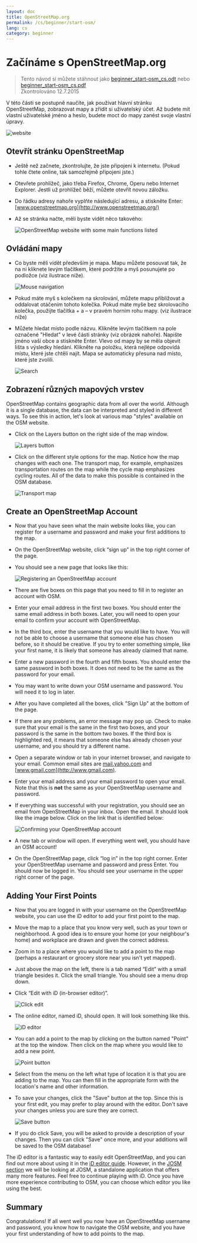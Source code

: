 ```yaml
---
layout: doc
title: OpenStreetMap.org
permalink: /cs/beginner/start-osm/
lang: cs
category: beginner
---
```


Začínáme s OpenStreetMap.org
====================================

> Tento návod si můžete stáhnout jako [beginner_start-osm_cs.odt](/files/beginner_start-osm_cs.odt) nebo [beginner_start-osm_cs.pdf](/files/beginner_start-osm_cs.pdf)  
> Zkontrolováno 12.7.2015  

V této části se postupně naučíte, jak používat hlavní stránku
OpenStreetMap, zobrazovat mapy a zřídit si uživatelský
účet. Až budete mít vlastní uživatelské jméno a heslo, budete moct
do mapy zanést svoje vlastní úpravy.

![website][]

Otevřít stránku OpenStreetMap
-------------------------------

- Ještě než začnete, zkontrolujte, že jste připojeni k internetu.
    (Pokud tohle čtete online, tak samozřejmě připojeni jste.)
- Otevřete prohlížeč, jako třeba Firefox, Chrome, Operu nebo Internet
    Explorer. Jestli už prohlížeč běží, můžete otevřít novou záložku.
- Do řádku adresy nahoře vyplňte následující adresu, a stiskněte Enter:
    [www.openstreetmap.org](http://www.openstreetmap.org/)
- Až se stránka načte, měli byste vidět něco
    takového:

    ![OpenStreetMap website with some main functions listed][]

Ovládání mapy
----------------

- Co byste měli vidět především je mapa. Mapu můžete posouvat tak,
    že na ni kliknete levým tlačítkem, které podržíte a myš
    posunujete po podložce (viz ilustrace níže).

    ![Mouse navigation][]

- Pokud máte myš s kolečkem na skrolování, můžete mapu přibližovat a oddalovat
    otáčením tohoto kolečka. Pokud máte myše bez skrolovacího kolečka,
    použijte tlačítka + a – v pravém horním rohu mapy. (viz ilustrace
    níže)
- Můžete hledat místo podle názvu. Klikněte levým tlačítkem na pole označené
    "Hledat" v levé části stránky (viz obrázek nahoře). Napište jméno vaší
    obce a stiskněte Enter. Vlevo od mapy by se měla objevit lišta
    s výsledky hledání. Klikněte na položku, která nejlépe
    odpovídá místu, které jste chtěli najít. Mapa se
    automaticky přesuna nad místo, které jste zvolili.

    ![Search][]
   

Zobrazení různých mapových vrstev
------------------------

OpenStreetMap contains geographic data from all over the world. Although
it is a single database, the data can be interpreted and styled in
different ways. To see this in action, let's look at various map "styles"
available on the OSM website.

-   Click on the Layers button on the right side of the map window.

    ![Layers button][]

-   Click on the different style options for the map. Notice how the map
    changes with each one. The transport map, for example, emphasizes
    transportation routes on the map while the cycle map emphasizes cycling
    routes. All of the data to make this possible is contained in the OSM
    database.

    ![Transport map][]

Create an OpenStreetMap Account
-------------------------------

-   Now that you have seen what the main website looks like, you can
    register for a username and password and make your first additions
    to the map.
-   On the OpenStreetMap website, click “sign up” in the top
    right corner of the page.
-   You should see a new page that looks like this:

    ![Registering an OpenStreetMap account][]

-   There are five boxes on this page that you need to fill in to
    register an account with OSM.
-   Enter your email address in the first two boxes. You should enter
    the same email address in both boxes. Later, you will need to open
    your email to confirm your account with OpenStreetMap.
-   In the third box, enter the username that you would like to have.
    You will not be able to choose a username that someone else has
    chosen before, so it should be creative. If you try to enter
    something simple, like your first name, it is likely that someone
    has already claimed that name.
-   Enter a new password in the fourth and fifth boxes. You should enter
    the same password in both boxes. It does not need to be the same as
    the password for your email.
-   You may want to write down your OSM username and password. You will
    need it to log in later.
-   After you have completed all the boxes, click "Sign Up" at the
    bottom of the page.
-   If there are any problems, an error message may pop up. Check to
    make sure that your email is the same in the first two boxes, and
    your password is the same in the bottom two boxes. If the third box
    is highlighted red, it means that someone else has already chosen
    your username, and you should try a different name.
-   Open a separate window or tab in your internet browser, and navigate
    to your email.  Common email sites are [mail.yahoo.com](http://mail.yahoo.com)
    and [www.gmail.com](http://www.gmail.com).
-   Enter your email address and your email password to open your email.
    Note that this is __not__ the same as your OpenStreetMap username and
    password.
-   If everything was successful with your registration, you should see
    an email from OpenStreetMap in your inbox. Open the email. It should
    look like the image below. Click on the link that is identified
    below:

    ![Confirming your OpenStreetMap account][]

-   A new tab or window will open. If everything went well, you should
    have an OSM account!
-   On the OpenStreetMap page, click “log in” in the top right corner.
    Enter your OpenStreetMap username and password and press Enter. You
    should now be logged in. You should see your username in the upper
    right corner of the page.

Adding Your First Points
------------------------

-   Now that you are logged in with your username on the OpenStreetMap
    website, you can use the iD editor to add your first point to
    the map.
-   Move the map to a place that you know very well, such as your town
    or neighborhood. A good idea is to ensure your home (or your neighbour's home) and workplace are drawn and given the correct address. 
-   Zoom in to a place where you would like to add a point to the map (perhaps a restaurant or grocery store near you isn't yet mapped).
-   Just above the map on the left, there is a tab named “Edit” with a small
    triangle besides it. Click the small triangle. You should see a menu
    drop down.
-   Click “Edit with iD (in-browser editor)”.

    ![Click edit][]

-   The online editor, named iD, should open. It will look something like this.

    ![iD editor][]

-   You can add a point to the map by clicking on the button named "Point" at
    the top the window. Then click on the map where you would like to add a new
    point.

    ![Point button][]    

-   Select from the menu on the left what type of location it is that you are
    adding to the map. You can then fill in the appropriate form with the location's
    name and other information.
-   To save your changes, click the "Save" button at the top. Since this is your
    first edit, you may prefer to play around with the editor. Don't save your changes
    unless you are sure they are correct.

    ![Save button][]    

-   If you do click Save, you will be asked to provide a description of your changes.
    Then you can click "Save" once more, and your additions will be saved to the
    OSM database!


The iD editor is a fantastic way to easily edit OpenStreetMap, and you can find out more about using it in the [iD editor guide](/en/beginner/id-editor/). However, in the [JOSM section](/en/josm/)
we will be looking at JOSM, a standalone application that offers many more features. Feel free
to continue playing with iD. Once you have more experience contributing to OSM, you can choose
which editor you like using the best.

Summary
-------

Congratulations! If all went well you now have an OpenStreetMap username
and password, you know how to navigate the OSM website, and you have
your first understanding of how to add points to the map.



[website]: /images/beginner/start-osm_website.png
[OpenStreetMap website with some main functions listed]: /images/beginner/osm-website-main-functions.png
[Mouse navigation]: /images/beginner/mouse-navigation.png
[Search]: /images/beginner/search.png
[Layers button]: /images/beginner/layers.png
[Transport map]: /images/beginner/transport-map.png
[Registering an OpenStreetMap account]: /images/beginner/registering-account.png
[Confirming your OpenStreetMap account]: /images/beginner/confirming-account.png
[Click edit]: /images/beginner/click-edit.png
[iD editor]: /images/beginner/id-editor.png
[Point button]: /images/beginner/point-button.png
[Save button]: /images/beginner/save-button.png